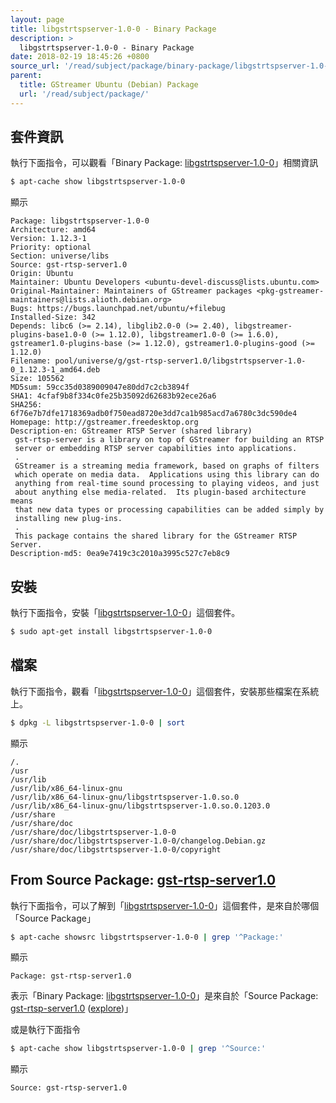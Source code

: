 ```yaml
---
layout: page
title: libgstrtspserver-1.0-0 - Binary Package
description: >
  libgstrtspserver-1.0-0 - Binary Package
date: 2018-02-19 18:45:26 +0800
source_url: '/read/subject/package/binary-package/libgstrtspserver-1.0-0/index.md'
parent:
  title: GStreamer Ubuntu (Debian) Package
  url: '/read/subject/package/'
---
```



## 套件資訊

執行下面指令，可以觀看「Binary Package: [libgstrtspserver-1.0-0](https://packages.ubuntu.com/artful/libgstrtspserver-1.0-0)」相關資訊

``` sh
$ apt-cache show libgstrtspserver-1.0-0
```

顯示

```
Package: libgstrtspserver-1.0-0
Architecture: amd64
Version: 1.12.3-1
Priority: optional
Section: universe/libs
Source: gst-rtsp-server1.0
Origin: Ubuntu
Maintainer: Ubuntu Developers <ubuntu-devel-discuss@lists.ubuntu.com>
Original-Maintainer: Maintainers of GStreamer packages <pkg-gstreamer-maintainers@lists.alioth.debian.org>
Bugs: https://bugs.launchpad.net/ubuntu/+filebug
Installed-Size: 342
Depends: libc6 (>= 2.14), libglib2.0-0 (>= 2.40), libgstreamer-plugins-base1.0-0 (>= 1.12.0), libgstreamer1.0-0 (>= 1.6.0), gstreamer1.0-plugins-base (>= 1.12.0), gstreamer1.0-plugins-good (>= 1.12.0)
Filename: pool/universe/g/gst-rtsp-server1.0/libgstrtspserver-1.0-0_1.12.3-1_amd64.deb
Size: 105562
MD5sum: 59cc35d0389009047e80dd7c2cb3894f
SHA1: 4cfaf9b8f334c0fe25b35092d62683b92ece26a6
SHA256: 6f76e7b7dfe1718369adb0f750ead8720e3dd7ca1b985acd7a6780c3dc590de4
Homepage: http://gstreamer.freedesktop.org
Description-en: GStreamer RTSP Server (shared library)
 gst-rtsp-server is a library on top of GStreamer for building an RTSP
 server or embedding RTSP server capabilities into applications.
 .
 GStreamer is a streaming media framework, based on graphs of filters
 which operate on media data.  Applications using this library can do
 anything from real-time sound processing to playing videos, and just
 about anything else media-related.  Its plugin-based architecture means
 that new data types or processing capabilities can be added simply by
 installing new plug-ins.
 .
 This package contains the shared library for the GStreamer RTSP Server.
Description-md5: 0ea9e7419c3c2010a3995c527c7eb8c9

```

## 安裝

執行下面指令，安裝「[libgstrtspserver-1.0-0](https://packages.ubuntu.com/artful/libgstrtspserver-1.0-0)」這個套件。

``` sh
$ sudo apt-get install libgstrtspserver-1.0-0
```

## 檔案

執行下面指令，觀看「[libgstrtspserver-1.0-0](https://packages.ubuntu.com/artful/libgstrtspserver-1.0-0)」這個套件，安裝那些檔案在系統上。

``` sh
$ dpkg -L libgstrtspserver-1.0-0 | sort
```

顯示

```
/.
/usr
/usr/lib
/usr/lib/x86_64-linux-gnu
/usr/lib/x86_64-linux-gnu/libgstrtspserver-1.0.so.0
/usr/lib/x86_64-linux-gnu/libgstrtspserver-1.0.so.0.1203.0
/usr/share
/usr/share/doc
/usr/share/doc/libgstrtspserver-1.0-0
/usr/share/doc/libgstrtspserver-1.0-0/changelog.Debian.gz
/usr/share/doc/libgstrtspserver-1.0-0/copyright
```

## From Source Package: [gst-rtsp-server1.0](/book-framework-gstreamer/read/subject/package/source-package/gst-rtsp-server1.0)

執行下面指令，可以了解到「[libgstrtspserver-1.0-0](https://packages.ubuntu.com/artful/libgstrtspserver-1.0-0)」這個套件，是來自於哪個「Source Package」

``` sh
$ apt-cache showsrc libgstrtspserver-1.0-0 | grep '^Package:'
```

顯示

```
Package: gst-rtsp-server1.0
```
表示「Binary Package: [libgstrtspserver-1.0-0](https://packages.ubuntu.com/artful/libgstrtspserver-1.0-0)」是來自於「Source Package: [gst-rtsp-server1.0](https://packages.ubuntu.com/source/artful/gst-rtsp-server1.0) ([explore](/book-framework-gstreamer/read/subject/package/source-package/gst-rtsp-server1.0))」

或是執行下面指令

``` sh
$ apt-cache show libgstrtspserver-1.0-0 | grep '^Source:'
```

顯示

```
Source: gst-rtsp-server1.0
```
